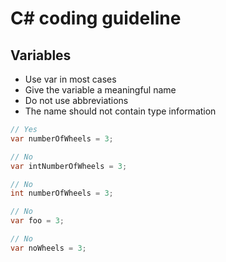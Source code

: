 # C# coding guideline

## Variables

- Use var in most cases
- Give the variable a meaningful name
- Do not use abbreviations
- The name should not contain type information
```csharp
// Yes
var numberOfWheels = 3;

// No
var intNumberOfWheels = 3;

// No
int numberOfWheels = 3;

// No
var foo = 3;

// No
var noWheels = 3;
```
